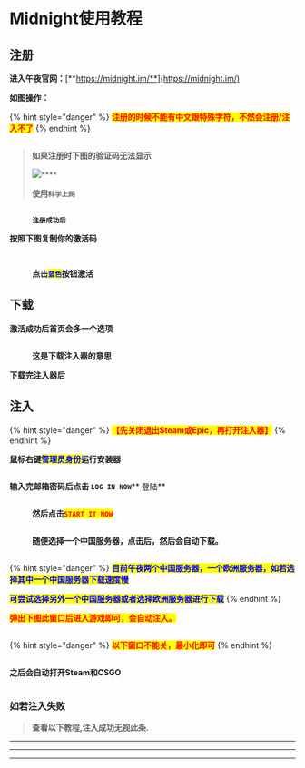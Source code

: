 # Midnight使用教程

## **注册**

**进入午夜官网：**[**https://midnight.im/**](https://midnight.im/)

**如图操作：**

{% hint style="danger" %}
<mark style="color:red;">**注册的时候不能有中文跟特殊字符，不然会注册/注入不了**</mark>
{% endhint %}

<figure><img src="../../../.gitbook/assets/image (1).png" alt=""><figcaption></figcaption></figure>

> **如果注册时下图的验证码无法显示**
>
> ![](<../../../.gitbook/assets/image (5).png>)****
>
> **使用`科学上网`**

<figure><img src="../../../.gitbook/assets/image (8).png" alt=""><figcaption><p><strong><code>注册成功后</code></strong></p></figcaption></figure>

**按照下图复制你的激活码**

<figure><img src="../../../.gitbook/assets/image (9).png" alt=""><figcaption></figcaption></figure>

<figure><img src="../../../.gitbook/assets/image (13).png" alt=""><figcaption><p><strong>点击</strong><mark style="color:blue;"><strong><code>蓝色</code></strong></mark><strong>按钮激活</strong></p></figcaption></figure>

## **下载**

**激活成功后首页会多一个选项**

<figure><img src="../../../.gitbook/assets/image (4).png" alt=""><figcaption><p><strong>这是下载注入器的意思</strong></p></figcaption></figure>

**下载完注入器后**

## **注入**

{% hint style="danger" %}
<mark style="color:red;">**【先关闭退出Steam或Epic，再打开注入器】**</mark>
{% endhint %}

**鼠标右键**<mark style="color:blue;">**管理员身份**</mark>**运行安装器**

<figure><img src="../../../.gitbook/assets/image (6).png" alt=""><figcaption></figcaption></figure>

**输入完邮箱密码后点击 **<mark style="color:red;">**`LOG IN NOW`**</mark>** 登陆**

<figure><img src="../../../.gitbook/assets/image.png" alt=""><figcaption><p><strong>然后点击</strong><mark style="color:red;"><strong><code>START IT NOW</code></strong></mark></p></figcaption></figure>

<figure><img src="../../../.gitbook/assets/image (7).png" alt=""><figcaption><p><strong>随便选择一个中国服务器，点击后，然后会自动下载。</strong></p></figcaption></figure>

<figure><img src="../../../.gitbook/assets/image (10).png" alt=""><figcaption></figcaption></figure>

{% hint style="danger" %}
<mark style="color:blue;">**目前午夜两个中国服务器，一个欧洲服务器，如若选择其中一个中国服务器下载速度慢**</mark>

<mark style="color:blue;">**可尝试选择另外一个中国服务器或者选择欧洲服务器进行下载**</mark>
{% endhint %}

<mark style="color:red;">**弹出下图此窗口后进入游戏即可，会自动注入。**</mark>

<figure><img src="../../../.gitbook/assets/image (11).png" alt=""><figcaption></figcaption></figure>

{% hint style="danger" %}
<mark style="color:red;">**以下窗口不能关，最小化即可**</mark>
{% endhint %}

<figure><img src="../../../.gitbook/assets/image (3).png" alt=""><figcaption></figcaption></figure>

**之后会自动打开Steam和CSGO**

<figure><img src="../../../.gitbook/assets/image (2).png" alt=""><figcaption></figcaption></figure>

### **如若注入失败**

> **查看以下教程,注入成功无视此条.**

****

****

****
